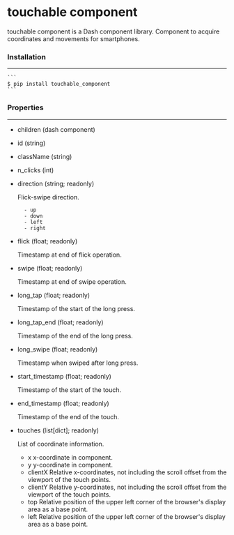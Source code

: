# touchable component

touchable component is a Dash component library.
Component to acquire coordinates and movements for smartphones.

### Installation
***

    ```
    $ pip install touchable_component
    ```

### Properties
***

- children (dash component)

- id (string)

- className (string)

- n_clicks (int)

- direction (string; readonly)

    Flick-swipe direction.

        - up
        - down
        - left
        - right

- flick (float; readonly)

    Timestamp at end of flick operation.

- swipe (float; readonly)

    Timestamp at end of swipe operation.

- long_tap (float; readonly)

    Timestamp of the start of the long press.

- long_tap_end (float; readonly)

    Timestamp of the end of the long press.

- long_swipe (float; readonly)

    Timestamp when swiped after long press.
- start_timestamp (float; readonly)

    Timestamp of the start of the touch.

- end_timestamp (float; readonly)

    Timestamp of the end of the touch.

- touches (list[dict]; readonly)

    List of coordinate information.
    - x
        x-coordinate in component.
    - y
        y-coordinate in component.
    - clientX
        Relative x-coordinates, not including the scroll offset from the viewport of the touch points.
    - clientY
        Relative y-coordinates, not including the scroll offset from the viewport of the touch points.
    - top
        Relative position of the upper left corner of the browser's display area as a base point.
    - left
        Relative position of the upper left corner of the browser's display area as a base point.